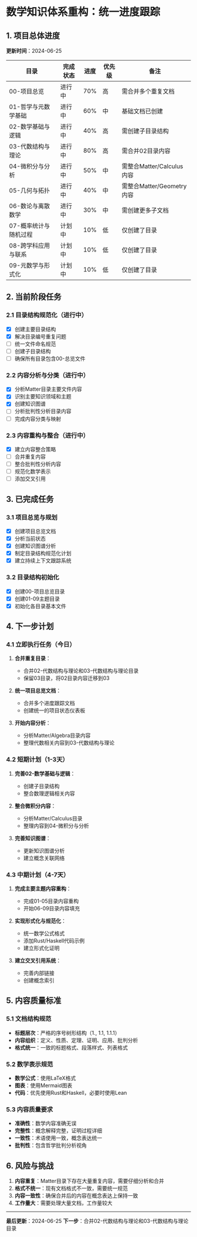 # 数学知识体系重构：统一进度跟踪

## 1. 项目总体进度

**更新时间**：2024-06-25

| 目录 | 完成状态 | 进度 | 优先级 | 备注 |
|------|---------|------|--------|------|
| 00-项目总览 | 进行中 | 70% | 高 | 需合并多个重复文档 |
| 01-哲学与元数学基础 | 进行中 | 60% | 中 | 基础文档已创建 |
| 02-数学基础与逻辑 | 进行中 | 40% | 高 | 需创建子目录结构 |
| 03-代数结构与理论 | 进行中 | 80% | 高 | 需合并02目录内容 |
| 04-微积分与分析 | 进行中 | 50% | 中 | 需整合Matter/Calculus内容 |
| 05-几何与拓扑 | 进行中 | 40% | 中 | 需整合Matter/Geometry内容 |
| 06-数论与离散数学 | 进行中 | 30% | 中 | 需创建更多子文档 |
| 07-概率统计与随机过程 | 计划中 | 10% | 低 | 仅创建了目录 |
| 08-跨学科应用与联系 | 计划中 | 10% | 低 | 仅创建了目录 |
| 09-元数学与形式化 | 计划中 | 10% | 低 | 仅创建了目录 |

## 2. 当前阶段任务

### 2.1 目录结构规范化（进行中）

- [x] 创建主要目录结构
- [x] 解决目录编号重复问题
- [ ] 统一文件命名规范
- [ ] 创建子目录结构
- [ ] 确保所有目录包含00-总览文件

### 2.2 内容分析与分类（进行中）

- [x] 分析Matter目录主要文件内容
- [x] 识别主要知识领域和主题
- [x] 创建知识图谱
- [ ] 分析批判性分析目录内容
- [ ] 完成内容分类与映射

### 2.3 内容重构与整合（进行中）

- [x] 建立内容整合策略
- [ ] 合并重复内容
- [ ] 整合批判性分析内容
- [ ] 规范化数学表示
- [ ] 添加交叉引用

## 3. 已完成任务

### 3.1 项目总览与规划

- [x] 创建项目总览文档
- [x] 分析当前状态
- [x] 创建知识图谱分析
- [x] 制定目录结构规范化计划
- [x] 建立持续上下文跟踪系统

### 3.2 目录结构初始化

- [x] 创建00-项目总览目录
- [x] 创建01-09主题目录
- [x] 初始化各目录基本文件

## 4. 下一步计划

### 4.1 立即执行任务（今日）

1. **合并重复目录**：
   - 合并02-代数结构与理论和03-代数结构与理论目录
   - 保留03目录，将02目录内容迁移到03

2. **统一项目总览文档**：
   - 合并多个进度跟踪文档
   - 创建统一的项目状态仪表板

3. **开始内容分析**：
   - 分析Matter/Algebra目录内容
   - 整理代数相关内容到03-代数结构与理论

### 4.2 短期计划（1-3天）

1. **完善02-数学基础与逻辑**：
   - 创建子目录结构
   - 整合数理逻辑相关内容

2. **整合微积分内容**：
   - 分析Matter/Calculus目录
   - 整理内容到04-微积分与分析

3. **完善知识图谱**：
   - 更新知识图谱分析
   - 建立概念关联网络

### 4.3 中期计划（4-7天）

1. **完成主要主题内容重构**：
   - 完成01-05目录内容重构
   - 开始06-09目录内容填充

2. **实现形式化与规范化**：
   - 统一数学公式格式
   - 添加Rust/Haskell代码示例
   - 建立形式化证明

3. **建立交叉引用系统**：
   - 完善内部链接
   - 创建概念索引

## 5. 内容质量标准

### 5.1 文档结构规范

- **标题层次**：严格的序号树形结构（1., 1.1, 1.1.1）
- **内容组织**：定义、性质、定理、证明、应用、批判分析
- **格式统一**：一致的标题格式、段落样式、列表格式

### 5.2 数学表示规范

- **数学公式**：使用LaTeX格式
- **图表**：使用Mermaid图表
- **代码**：优先使用Rust和Haskell，必要时使用Lean

### 5.3 内容质量要求

- **准确性**：数学内容准确无误
- **完整性**：概念解释完整，证明过程详细
- **一致性**：术语使用一致，概念表达统一
- **批判性**：包含哲学批判分析视角

## 6. 风险与挑战

1. **内容重复**：Matter目录下存在大量重复内容，需要仔细分析和合并
2. **格式不统一**：现有文档格式不一致，需要统一规范
3. **内容一致性**：确保合并后的内容在概念表达上保持一致
4. **工作量大**：需要处理大量文档，工作量较大

---

**最后更新**：2024-06-25
**下一步**：合并02-代数结构与理论和03-代数结构与理论目录
